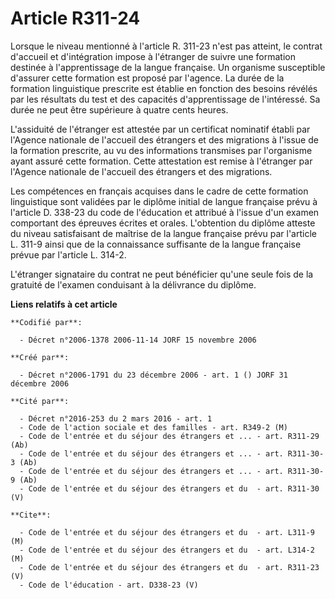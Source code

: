 # Article R311-24

Lorsque le niveau mentionné à l'article R. 311-23 n'est pas atteint, le contrat d'accueil et d'intégration impose à
l'étranger de suivre une formation destinée à l'apprentissage de la langue française. Un organisme susceptible d'assurer
cette formation est proposé par l'agence. La durée de la formation linguistique prescrite est établie en fonction des besoins
révélés par les résultats du test et des capacités d'apprentissage de l'intéressé. Sa durée ne peut être supérieure à quatre
cents heures.

L'assiduité de l'étranger est attestée par un certificat nominatif établi par l'Agence nationale de l'accueil des étrangers
et des migrations à l'issue de la formation prescrite, au vu des informations transmises par l'organisme ayant assuré cette
formation. Cette attestation est remise à l'étranger par l'Agence nationale de l'accueil des étrangers et des migrations.

Les compétences en français acquises dans le cadre de cette formation linguistique sont validées par le diplôme initial de
langue française prévu à l'article D. 338-23 du code de l'éducation et attribué à l'issue d'un examen comportant des épreuves
écrites et orales. L'obtention du diplôme atteste du niveau satisfaisant de maîtrise de la langue française prévu par
l'article L. 311-9 ainsi que de la connaissance suffisante de la langue française prévue par l'article L. 314-2.

L'étranger signataire du contrat ne peut bénéficier qu'une seule fois de la gratuité de l'examen conduisant à la délivrance
du diplôme.

**Liens relatifs à cet article**

	**Codifié par**:

	  - Décret n°2006-1378 2006-11-14 JORF 15 novembre 2006

	**Créé par**:

	  - Décret n°2006-1791 du 23 décembre 2006 - art. 1 () JORF 31 décembre 2006

	**Cité par**:

	  - Décret n°2016-253 du 2 mars 2016 - art. 1
	  - Code de l'action sociale et des familles - art. R349-2 (M)
	  - Code de l'entrée et du séjour des étrangers et ... - art. R311-29 (Ab)
	  - Code de l'entrée et du séjour des étrangers et ... - art. R311-30-3 (Ab)
	  - Code de l'entrée et du séjour des étrangers et ... - art. R311-30-9 (Ab)
	  - Code de l'entrée et du séjour des étrangers et du  - art. R311-30 (V)

	**Cite**:

	  - Code de l'entrée et du séjour des étrangers et du  - art. L311-9 (M)
	  - Code de l'entrée et du séjour des étrangers et du  - art. L314-2 (M)
	  - Code de l'entrée et du séjour des étrangers et du  - art. R311-23 (V)
	  - Code de l'éducation - art. D338-23 (V)
